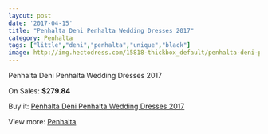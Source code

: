 ```yaml
---
layout: post
date: '2017-04-15'
title: "Penhalta Deni Penhalta Wedding Dresses 2017"
category: Penhalta
tags: ["little","deni","penhalta","unique","black"]
image: http://img.hectodress.com/15818-thickbox_default/penhalta-deni-penhalta-wedding-dresses-2013.jpg
---
```

Penhalta Deni Penhalta Wedding Dresses 2017

On Sales: **$279.84**
<a href="https://www.hectodress.com/penhalta/7728-penhalta-deni-penhalta-wedding-dresses-2013.html"><amp-img layout="responsive" width="600" height="600" src="//img.hectodress.com/15818-thickbox_default/penhalta-deni-penhalta-wedding-dresses-2013.jpg" alt="Penhalta Deni Penhalta Wedding Dresses 2017 0" /></a>
<a href="https://www.hectodress.com/penhalta/7728-penhalta-deni-penhalta-wedding-dresses-2013.html"><amp-img layout="responsive" width="600" height="600" src="//img.hectodress.com/15820-thickbox_default/penhalta-deni-penhalta-wedding-dresses-2013.jpg" alt="Penhalta Deni Penhalta Wedding Dresses 2017 1" /></a>
<a href="https://www.hectodress.com/penhalta/7728-penhalta-deni-penhalta-wedding-dresses-2013.html"><amp-img layout="responsive" width="600" height="600" src="//img.hectodress.com/15819-thickbox_default/penhalta-deni-penhalta-wedding-dresses-2013.jpg" alt="Penhalta Deni Penhalta Wedding Dresses 2017 2" /></a>

Buy it: [Penhalta Deni Penhalta Wedding Dresses 2017](https://www.hectodress.com/penhalta/7728-penhalta-deni-penhalta-wedding-dresses-2013.html "Penhalta Deni Penhalta Wedding Dresses 2017")

View more: [Penhalta](https://www.hectodress.com/135-penhalta "Penhalta")
